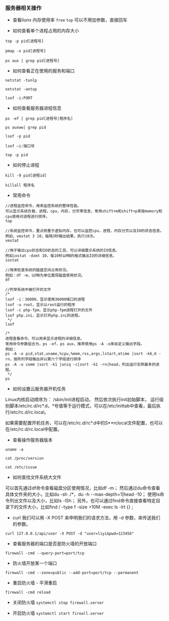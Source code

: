 ### 服务器相关操作

- 查看liunx 内存使用率
`free`  `top` 可以不用加参数，直接回车


- 如何查看单个进程占用的内存大小

```
top -p pid[进程号]

pmap -x pid[进程号]

ps aux | grep pid[进程号]
```

- 如何查看正在使用的服务和端口

```
netstat -tunlp

netstat -antup

lsof -i:PORT
```

- 如何查看服务器进程信息

```
ps -ef | grep pid[进程号|程序名]

ps auxww| grep pid

lsof -p pid

lsof –i:端口号

top -p pid
```

- 如何停止进程

```
kill -9 pid[进程id]

killall 程序名
```

- 常用命令

```
//进程监控命令，用来监控系统的整体性能。
可以显示系统负载，进程，cpu，内存，分页等信息，常用shift+m和shift+p来按memory和cpu使用对进程进行排序。
top

//系统监控命令，重点侧重于虚拟内存，也可以监控cpu，进程，内存分页以及IO的状态信息。
例如，vmstat 3 10，每隔3秒输出结果，执行10次。
vmstat

//用于输出cpu状态和IO状态的工具，可以详细展示系统的IO信息。
例如iostat -dxmt 10，每10秒以MB的格式输出IO的详细信息。
iostat

//用来检查系统的磁盘空间占用状况。
例如：df -m，以MB为单位展现磁盘使用状况。
df

//列举系统中被打开的文件
/*
lsof -i：36000，显示使用36000端口的进程
lsof -u root，显示以root运行的程序
lsof -c php-fpm，显示php-fpm进程打开的文件
lsof php.ini，显示打开php.ini的进程。
 */
lsof

/*
进程查看命令，可以用来显示进程的详细信息。
常用命令参数组合为，ps -ef，ps aux，推荐使用ps -A -o来自定义输出字段。
例如：
ps -A -o pid,stat,uname,%cpu,%mem,rss,args,lstart,etime |sort -k6,6 -rn，按所列字段输出并以第六个字段进行排序
ps -A -o comm |sort -k1 |uniq -c|sort -k1 -rn|head，列出运行实例最多的进程。
 */
ps
```

-  如何设置云服务器开机任务

Linux内核启动顺序为：
/sbin/init进程启动，
然后依次执行init初始脚本，
运行级别脚本/etc/rc.d/rc*.d，*号值等于运行模式，可以在/etc/inittab中查看，最后执行/etc/rc.d/rc.local。

如果需要配置开机任务，可以在/etc/rc.d/rc*.d中的S**rclocal文件配置，也可以在/etc/rc.d/rc.local中配置。

- 查看操作服务器版本

```
uname -a

cat /proc/version

cat /etc/issue

```

- 如何查找文件系统大文件

可以首先通过df命令查看磁盘分区使用情况，比如df -m；
然后通过du命令查看具体文件夹的大小，比如du -sh ./*，du -h --max-depth=1|head -10；
使用ls命令列出文件以及大小，比如ls -lSh；
另外，也可以通过find命令直接查看特定目录下的文件大小，比如find / -type f -size +10M -exec ls -lrt {} \;


- curl 我们可以用 -X POST 来申明我们的请求方法，用 -d 参数，来传送我们的参数。

`curl 127.0.0.1/api/user -X POST -d "user=liyi&pwd=123456"`

- 查看服务器的端口是否是防火墙的开放端口

`firewall -cmd --query-port=port/tcp`

* 防火墙开放某一个端口

`firewall -cmd --zone=public --add-port=port/tcp --permanent`

* 重启防火墙 - 平滑重启

`firewall -cmd reload`

* 关闭防火墙
`systemctl stop firewall.server`

* 开启防火墙
`systemctl start fireall.server`
